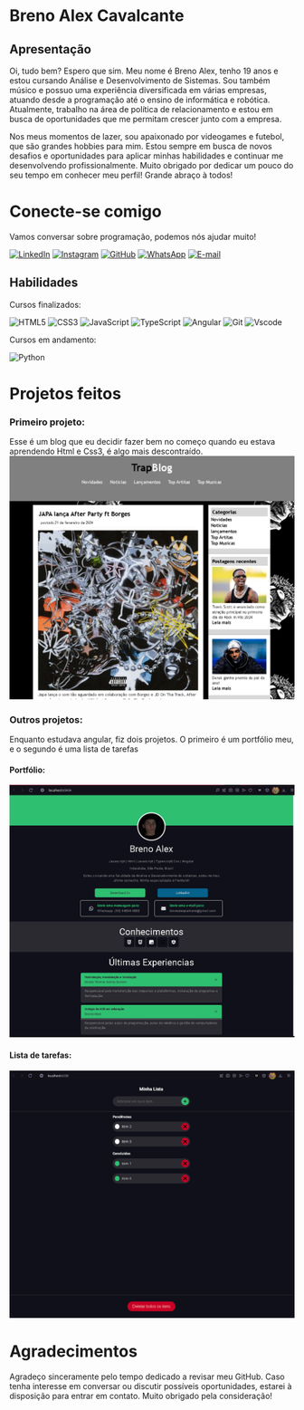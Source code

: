 # Breno Alex Cavalcante


##  Apresentação
Oi, tudo bem? Espero que sim.
Meu nome é Breno Alex, tenho 19 anos e estou cursando Análise e Desenvolvimento de Sistemas. Sou também músico e possuo uma experiência diversificada em várias empresas, atuando desde a programação até o ensino de informática e robótica. Atualmente, trabalho na área de política de relacionamento e estou em busca de oportunidades que me permitam crescer junto com a empresa.

Nos meus momentos de lazer, sou apaixonado por videogames e futebol, que são grandes hobbies para mim. Estou sempre em busca de novos desafios e oportunidades para aplicar minhas habilidades e continuar me desenvolvendo profissionalmente. Muito obrigado por dedicar um pouco do seu tempo em conhecer meu perfil! Grande abraço à todos!

# Conecte-se comigo
Vamos conversar sobre programação, podemos nós ajudar muito!

[![LinkedIn](https://img.shields.io/badge/LinkedIn-0077B5?style=for-the-badge&logo=linkedin&logoColor=white)](https://www.linkedin.com/in/breno-alex-cavalcante-669950265/)
[![Instagram](https://img.shields.io/badge/-Instagram-%23E4405F?style=for-the-badge&logo=instagram&logoColor=white)](https://www.instagram.com/br_ayabe/)
[![GitHub](https://img.shields.io/badge/GitHub-100000?style=for-the-badge&logo=github&logoColor=white)](https://github.com/brenopantano)
[![WhatsApp](https://img.shields.io/badge/WhatsApp-25D366?style=for-the-badge&logo=whatsapp&logoColor=white)](https://wa.me/+5511945040555)
[![E-mail](https://img.shields.io/badge/-Email-000?style=for-the-badge&logo=microsoft-outlook&logoColor=007BFF)](mailto:brenoalexpantano@gmail.com)



## Habilidades
Cursos finalizados:

![HTML5](https://img.shields.io/badge/HTML5-E34F26?style=for-the-badge&logo=html5&logoColor=white)
![CSS3](https://img.shields.io/badge/CSS3-1572B6?style=for-the-badge&logo=css3&logoColor=white)
![JavaScript](https://img.shields.io/badge/JavaScript-F7DF1E?style=for-the-badge&logo=javascript&logoColor=black)
![TypeScript](https://img.shields.io/badge/TypeScript-007ACC?style=for-the-badge&logo=typescript&logoColor=white)
![Angular](https://img.shields.io/badge/Angular-DD0031?style=for-the-badge&logo=angular&logoColor=white)
![Git](https://img.shields.io/badge/GIT-E44C30?style=for-the-badge&logo=git&logoColor=white)
![Vscode](https://img.shields.io/badge/Vscode-007ACC?style=for-the-badge&logo=visual-studio-code&logoColor=white)


Cursos em andamento:

![Python](https://img.shields.io/badge/python-3670A0?style=for-the-badge&logo=python&logoColor=ffdd54)




# Projetos feitos

### Primeiro projeto:
Esse é um blog que eu decidir fazer bem no começo quando eu estava aprendendo Html e Css3, é algo mais descontraído. 
![alt text](trapblog.png)

### Outros projetos:
Enquanto estudava angular, fiz dois projetos.
O primeiro é um portfólio meu, e o segundo é uma lista de tarefas

####  Portfólio:
![alt text](portifio-projeto.png)
####  Lista de tarefas:
![alt text](projeto-listas-de-tarefas.png)


# Agradecimentos 
Agradeço sinceramente pelo tempo dedicado a revisar meu GitHub. Caso tenha interesse em conversar ou discutir possíveis oportunidades, estarei à disposição para entrar em contato. Muito obrigado pela consideração!









